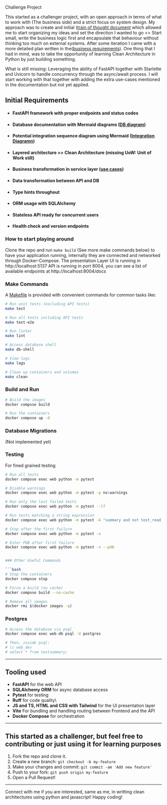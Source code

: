 Challenge Project 

This started as a challenger project, with an open approach in terms of what to work with (The business side) and a strict focus on system design. My approach was to create and initial ([train of thought document](docs/TrainOfThought.md\)) which allowed me to start organizing my ideas and set the direction I wanted to go >> Start small, write the business logic first and encapsulate that behaviour without thinking too much on external systems. After some iteration I came with a more detailed plan written in the([business requirements](docs/BusinessRequirements.md)). One thing that I had in mind, was to take the opportunity of learning Clean Architecture in Python by just building something. 

What is still missing: Leveraging the ability of FastAPI together with Starlette and Uvicorn to handle concurrency through the async/await process. I will start working with that together with adding the extra use-cases mentioned in the documentation but not yet applied. 


## Initial Requirements
- #### FastAPI framework with proper endpoints and status codes
- #### Database documentation with Mermaid diagrams ([DB diagram](docs/database.md/#database-schema))
- #### Potential integration sequence diagram using Mermaid ([Integration Diagramn](docs/credit_score_integration.md)) 
- #### Layered architecture >> Clean Architecture (missing UoW: Unit of Work still)
- #### Business transformation in service layer ([use cases](docs/BusinessRequirements.md)) 
- #### Data transformation between API and DB 
- #### Type hints throughout
- #### ORM usage with SQLAlchemy
- #### Stateless API ready for concurrent users
- #### Health check and version endpoints

### How to start playing around

Clone the repo and run `make build` (See more make commands below) to have your application running, internally they are connected and networked through Docker-Compose.
The presentation Layer UI is running in http://localhost:5137
API is running in port 8004, you can see a list of available endpoints at http://localhost:8004/docs 


### Make Commands
A [Makefile](Makefile) is provided with convenient commands for common tasks like:


```bash
# Run unit tests (excluding API tests)
make test

# Run all tests including API tests
make test-e2e

# Run linter
make lint

# Access database shell
make db-shell

# View logs
make logs

# Clean up containers and volumes
make clean
```

### Build and Run

```bash
# Build the images
docker compose build

# Run the containers
docker compose up -d
```

### Database Migrations
(Not implemented yet)

### Testing
For fined grained testing

```bash
# Run all tests
docker compose exec web python -m pytest

# Disable warnings
docker compose exec web python -m pytest -p no:warnings

# Run only the last failed tests
docker compose exec web python -m pytest --lf

# Run tests matching a string expression
docker compose exec web python -m pytest -k "summary and not test_read_summary"

# Stop after the first failure
docker compose exec web python -m pytest -x

# Enter PDB after first failure
docker compose exec web python -m pytest -x --pdb


### Other Useful Commands

```bash
# Stop the containers
docker compose stop

# Force a build (no cache)
docker compose build --no-cache

# Remove all images
docker rmi $(docker images -q)
```

### Postgres

```bash
# Access the database via psql
docker compose exec web-db psql -U postgres

# Then, inside psql:
# \c web_dev
# select * from textsummary;
```

---

## Tooling used

- **FastAPI** for the web API
- **SQLAlchemy ORM** for async database access
- **Pytest** for testing
- **Ruff** for code quality\
- **JS and TS, HTML and CSS with Tailwind** for the UI presentation layer
- **Vite** For bundling and handling routing between Frontend and the API
- **Docker Compose** for orchestration

---

## This started as a challenger, but feel free to contributing or just using it for learning purposes

1. Fork the repo and clone it.
2. Create a new branch: `git checkout -b my-feature`
3. Make your changes and commit: `git commit -am 'Add new feature'`
4. Push to your fork: `git push origin my-feature`
5. Open a Pull Request!

---

Connect with me if you are interested, same as me, in writting clean architectures using python and javascript!
Happy coding!

